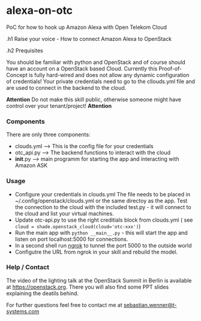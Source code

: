 # alexa-on-otc
PoC for how to hook up Amazon Alexa with Open Telekom Cloud

.h1 Raise your voice - How to connect Amazon Alexa to OpenStack

.h2 Prequisites

You should be familiar with python and OpenStack and of course should have an account on a OpenStack based Cloud.
Currently this Proof-of-Concept is fully hard-wired and does not allow any dynamic configuration of credentials! Your private credentials need to go to the cllouds.yml file and are used to connect in the backend to the cloud.

**Attention** Do not make this skill public, otherwise someone might have control over your tenant/project! **Attention**
### Components

There are only three components: 

- clouds.yml --> This is the config file for your credentials
- otc_api.py --> The backend functions to interact with the cloud
- __init__.py --> main programm for starting the app and interacting with Amazon ASK

### Usage

- Configure your credentials in clouds.yml The file needs to be placed in ~/.config/openstack/clouds.yml or the same directoy as the app. Test the connection to the cloud with the included test.py - it will connect to the cloud and list your virtual machines.
- Update otc-api.py to use the right creditials block from clouds.yml ( see `cloud = shade.openstack_cloud(cloud='otc-xxx')`)
- Run the main app with `python __main__.py` - this will start the app and listen on port localhost:5000 for connections.
- In a second shell run [ngrok](https://ngrok.com/) to tunnel the port 5000 to the outside world
- Configutre the URL from ngrok in your skill and rebuild the model. 

### Help / Contact

The video of the lighting talk at the OpenStack Summit in Berlin is available at https://openstack.org. There you will also find some PPT slides explaining the deatils behind.

For further questions feel free to contact me at sebastian.wenner@t-systems.com 




